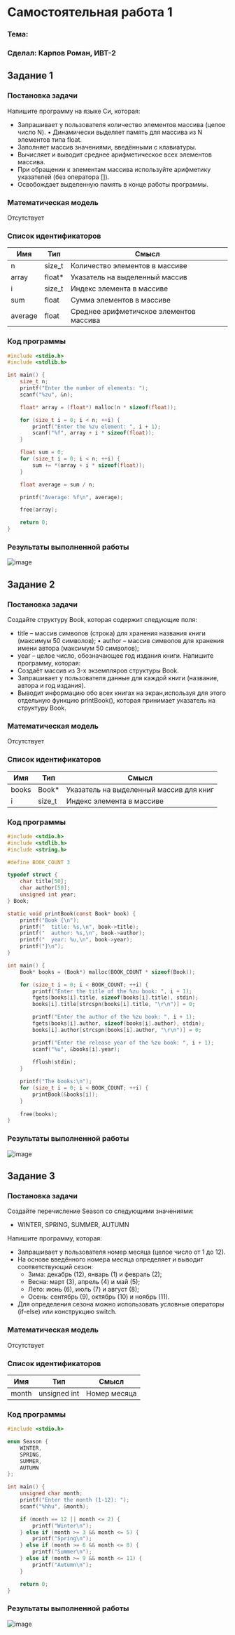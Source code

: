 
# Самостоятельная работа 1

### Тема: 

### Сделал: Карпов Роман, ИВТ-2

## Задание 1

### Постановка задачи

Напишите программу на языке Си, которая:

* Запрашивает у пользователя количество элементов массива (целое число N). • Динамически выделяет память для массива из N элементов типа float.
* Заполняет массив значениями, введёнными с клавиатуры.
* Вычисляет и выводит среднее арифметическое всех элементов массива.
* При обращении к элементам массива используйте арифметику указателей (без оператора []).
* Освобождает выделенную память в конце работы программы.

### Математическая модель

Отсутствует

### Список идентификаторов

| Имя | Тип | Смысл |
| -   | -   | -     |
| n | size_t | Количество элементов в массиве |
| array | float* | Указатель на выделенный массив |
| i | size_t | Индекс элемента в массиве |
| sum | float | Сумма элементов в массиве |
| average | float | Среднее арифметичское элементов массива | 

### Код программы 

```c
#include <stdio.h>
#include <stdlib.h>

int main() {
    size_t n;
    printf("Enter the number of elements: ");
    scanf("%zu", &n);

    float* array = (float*) malloc(n * sizeof(float));

    for (size_t i = 0; i < n; ++i) {
        printf("Enter the %zu element: ", i + 1);
        scanf("%f", array + i * sizeof(float));
    }

    float sum = 0;
    for (size_t i = 0; i < n; ++i) {
        sum += *(array + i * sizeof(float));
    }

    float average = sum / n;

    printf("Average: %f\n", average);

    free(array);

    return 0;
}
```

### Результаты выполненной работы

![image](images/result1.png)

## Задание 2

### Постановка задачи

Создайте структуру Book, которая содержит следующие поля:

* title – массив символов (строка) для хранения названия книги (максимум 50 символов); • author – массив символов для хранения имени автора (максимум 50 символов);
* year – целое число, обозначающее год издания книги.
Напишите программу, которая:
* Создаёт массив из 3-х экземпляров структуры Book.
* Запрашивает у пользователя данные для каждой книги (название, автора и год издания).
* Выводит информацию обо всех книгах на экран,используя для этого отдельную функцию printBook(), которая принимает указатель на структуру Book.

### Математическая модель

Отсутствует

### Список идентификаторов

| Имя | Тип | Смысл |
| -   | -   | - |
| books | Book* | Указатель на выделенный массив для книг |
| i | size_t | Индекс элемента в массиве |

### Код программы 

```c
#include <stdio.h>
#include <stdlib.h>
#include <string.h>

#define BOOK_COUNT 3

typedef struct {
    char title[50];
    char author[50];
    unsigned int year;
} Book;

static void printBook(const Book* book) {
    printf("Book {\n");
    printf("  title: %s,\n", book->title);
    printf("  author: %s,\n", book->author);
    printf("  year: %u,\n", book->year);
    printf("}\n");
}

int main() {
    Book* books = (Book*) malloc(BOOK_COUNT * sizeof(Book));

    for (size_t i = 0; i < BOOK_COUNT; ++i) {
        printf("Enter the title of the %zu book: ", i + 1);
        fgets(books[i].title, sizeof(books[i].title), stdin);
        books[i].title[strcspn(books[i].title, "\r\n")] = 0;

        printf("Enter the author of the %zu book: ", i + 1);
        fgets(books[i].author, sizeof(books[i].author), stdin);
        books[i].author[strcspn(books[i].author, "\r\n")] = 0;

        printf("Enter the release year of the %zu book: ", i + 1);
        scanf("%u", &books[i].year);
        
        fflush(stdin);
    }

    printf("The books:\n");
    for (size_t i = 0; i < BOOK_COUNT; ++i) {
        printBook(&books[i]);
    }
    
    free(books);
}
```

### Результаты выполненной работы

![image](images/result2.png)

## Задание 3

### Постановка задачи

Создайте перечисление Season со следующими значениями:

* WINTER, SPRING, SUMMER, AUTUMN

Напишите программу, которая:

* Запрашивает у пользователя номер месяца (целое число от 1 до 12).
* На основе введённого номера месяца определяет и выводит соответствующий сезон:
  * Зима: декабрь (12), январь (1) и февраль (2);
  * Весна: март (3), апрель (4) и май (5);
  * Лето: июнь (6), июль (7) и август (8);
  * Осень: сентябрь (9), октябрь (10) и ноябрь (11).
* Для определения сезона можно использовать условные операторы (if-else) или конструкцию switch.

### Математическая модель

Отсутствует

### Список идентификаторов

| Имя | Тип | Смысл |
| - | - | - |
| month | unsigned int | Номер месяца |

### Код программы

```c
#include <stdio.h>

enum Season {
    WINTER,
    SPRING,
    SUMMER,
    AUTUMN
};

int main() {
    unsigned char month;
    printf("Enter the month (1-12): ");
    scanf("%hhu", &month);

    if (month == 12 || month <= 2) {
        printf("Winter\n");
    } else if (month >= 3 && month <= 5) {
        printf("Spring\n");
    } else if (month >= 6 && month <= 8) {
        printf("Summer\n");
    } else if (month >= 9 && month <= 11) {
        printf("Autumn\n");
    }

    return 0;
}
```

### Результаты выполненной работы

![image](images/result3.png)
